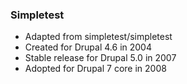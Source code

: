 ### Simpletest

* Adapted from simpletest/simpletest
* Created for Drupal 4.6 in 2004
* Stable release for Drupal 5.0 in 2007
* Adopted for Drupal 7 core in 2008
